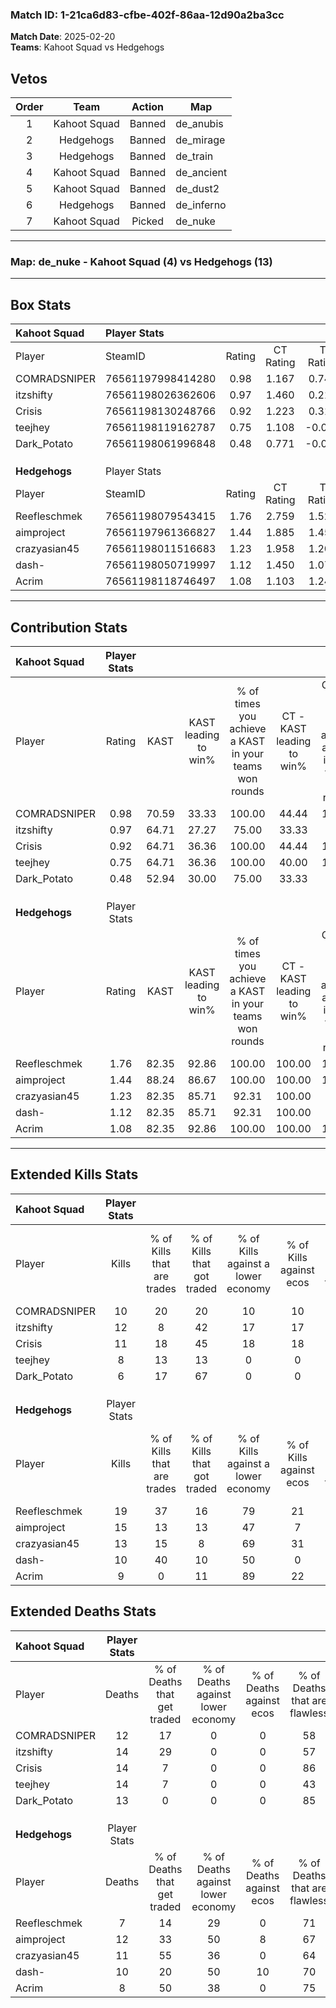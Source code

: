 ### Match ID: 1-21ca6d83-cfbe-402f-86aa-12d90a2ba3cc  
**Match Date**: 2025-02-20  
**Teams**: Kahoot Squad vs Hedgehogs  

## Vetos  

| Order | Team | Action | Map |
| :---: | :--: | :----: | --- |
| 1 | Kahoot Squad | Banned | de_anubis |
| 2 | Hedgehogs | Banned | de_mirage |
| 3 | Hedgehogs | Banned | de_train |
| 4 | Kahoot Squad | Banned | de_ancient |
| 5 | Kahoot Squad | Banned | de_dust2 |
| 6 | Hedgehogs | Banned | de_inferno |
| 7 | Kahoot Squad | Picked | de_nuke |

---  

### **Map**: de_nuke - Kahoot Squad (4) vs Hedgehogs (13)  
---  

## Box Stats  

| **Kahoot Squad** | Player Stats      |        |           |          |       |       |       |         |        |      |     |
| :- | :- | :-: | :-: | :-: | :-: | :-: | :-: | :-: | :-: | :-: | :-: |
| Player           | SteamID           | Rating | CT Rating | T Rating | KAST  |  ADR  | Kills | Assists | Deaths | K/D  | HS% |
| COMRADSNIPER     | 76561197998414280 |  0.98  |   1.167   |  0.741   | 70.59 | 78.8  |  10   |    3    |   12   | 0.83 | 30  |
| itzshifty        | 76561198026362606 |  0.97  |   1.460   |  0.218   | 64.71 | 76.5  |  12   |    3    |   14   | 0.86 | 33  |
| Crisis           | 76561198130248766 |  0.92  |   1.223   |  0.315   | 64.71 | 77.2  |  11   |    4    |   14   | 0.79 | 45  |
| teejhey          | 76561198119162787 |  0.75  |   1.108   |  -0.008  | 64.71 | 67.9  |   8   |    5    |   14   | 0.57 | 25  |
| Dark_Potato      | 76561198061996848 |  0.48  |   0.771   |  -0.067  | 52.94 | 40.5  |   6   |    1    |   13   | 0.46 | 66  |
|                  |                   |        |           |          |       |       |       |         |        |      |     |
|                  |                   |        |           |          |       |       |       |         |        |      |     |
|                  |                   |        |           |          |       |       |       |         |        |      |     |
| **Hedgehogs**    | Player Stats      |        |           |          |       |       |       |         |        |      |     |
| Player           | SteamID           | Rating | CT Rating | T Rating | KAST  |  ADR  | Kills | Assists | Deaths | K/D  | HS% |
| Reefleschmek     | 76561198079543415 |  1.76  |   2.759   |  1.529   | 82.35 | 101.1 |  19   |    4    |   7    | 2.71 | 47  |
| aimproject       | 76561197961366827 |  1.44  |   1.885   |  1.452   | 88.24 | 97.4  |  15   |    7    |   12   | 1.25 | 40  |
| crazyasian45     | 76561198011516683 |  1.23  |   1.958   |  1.206   | 82.35 | 73.9  |  13   |    3    |   11   | 1.18 | 69  |
| dash-            | 76561198050719997 |  1.12  |   1.450   |  1.072   | 82.35 | 71.2  |  10   |    6    |   10   | 1.00 | 70  |
| Acrim            | 76561198118746497 |  1.08  |   1.103   |  1.249   | 82.35 | 56.9  |   9   |    5    |   8    | 1.13 | 77  |
---  

## Contribution Stats  

| **Kahoot Squad** | Player Stats |       |                      |                                                        |                           |                                                             |                          |                                                            |
| :- | :-: | :-: | :-: | :-: | :-: | :-: | :-: | :-: |
| Player           |    Rating    | KAST  | KAST leading to win% | % of times you achieve a KAST in your teams won rounds | CT - KAST leading to win% | CT - % of times you achieve a KAST in your teams won rounds | T - KAST leading to win% | T - % of times you achieve a KAST in your teams won rounds |
| COMRADSNIPER     |     0.98     | 70.59 |        33.33         |                         100.00                         |           44.44           |                           100.00                            |           0.00           |                            0.00                            |
| itzshifty        |     0.97     | 64.71 |        27.27         |                         75.00                          |           33.33           |                            75.00                            |           0.00           |                            0.00                            |
| Crisis           |     0.92     | 64.71 |        36.36         |                         100.00                         |           44.44           |                           100.00                            |           0.00           |                            0.00                            |
| teejhey          |     0.75     | 64.71 |        36.36         |                         100.00                         |           40.00           |                           100.00                            |           0.00           |                            0.00                            |
| Dark_Potato      |     0.48     | 52.94 |        30.00         |                         75.00                          |           33.33           |                            75.00                            |           0.00           |                            0.00                            |
|                  |              |       |                      |                                                        |                           |                                                             |                          |                                                            |
|                  |              |       |                      |                                                        |                           |                                                             |                          |                                                            |
|                  |              |       |                      |                                                        |                           |                                                             |                          |                                                            |
| **Hedgehogs**    | Player Stats |       |                      |                                                        |                           |                                                             |                          |                                                            |
| Player           |    Rating    | KAST  | KAST leading to win% | % of times you achieve a KAST in your teams won rounds | CT - KAST leading to win% | CT - % of times you achieve a KAST in your teams won rounds | T - KAST leading to win% | T - % of times you achieve a KAST in your teams won rounds |
| Reefleschmek     |     1.76     | 82.35 |        92.86         |                         100.00                         |          100.00           |                           100.00                            |          88.89           |                           100.00                           |
| aimproject       |     1.44     | 88.24 |        86.67         |                         100.00                         |          100.00           |                           100.00                            |          80.00           |                           100.00                           |
| crazyasian45     |     1.23     | 82.35 |        85.71         |                         92.31                          |          100.00           |                            80.00                            |          80.00           |                           100.00                           |
| dash-            |     1.12     | 82.35 |        85.71         |                         92.31                          |          100.00           |                            80.00                            |          80.00           |                           100.00                           |
| Acrim            |     1.08     | 82.35 |        92.86         |                         100.00                         |          100.00           |                           100.00                            |          88.89           |                           100.00                           |
---  

## Extended Kills Stats  

| **Kahoot Squad** | Player Stats |                            |                            |                                    |                         |                              |                                 |                                       |                    |           |
| :- | :-: | :-: | :-: | :-: | :-: | :-: | :-: | :-: | :-: | :-: |
| Player           |    Kills     | % of Kills that are trades | % of Kills that got traded | % of Kills against a lower economy | % of Kills against ecos | % of Kills that are flawless | % of Kills that are close duels | % of Kills that are assisted by flash | Pistol Round Kills | AWP Kills |
| COMRADSNIPER     |      10      |             20             |             20             |                 10                 |           10            |              70              |                0                |                   0                   |         1          |     0     |
| itzshifty        |      12      |             8              |             42             |                 17                 |           17            |              75              |                0                |                   0                   |         0          |     0     |
| Crisis           |      11      |             18             |             45             |                 18                 |           18            |              73              |                0                |                   9                   |         2          |     0     |
| teejhey          |      8       |             13             |             13             |                 0                  |            0            |              50              |                0                |                  13                   |         3          |     0     |
| Dark_Potato      |      6       |             17             |             67             |                 0                  |            0            |              67              |                0                |                   0                   |         2          |     0     |
|                  |              |                            |                            |                                    |                         |                              |                                 |                                       |                    |           |
|                  |              |                            |                            |                                    |                         |                              |                                 |                                       |                    |           |
|                  |              |                            |                            |                                    |                         |                              |                                 |                                       |                    |           |
| **Hedgehogs**    | Player Stats |                            |                            |                                    |                         |                              |                                 |                                       |                    |           |
| Player           |    Kills     | % of Kills that are trades | % of Kills that got traded | % of Kills against a lower economy | % of Kills against ecos | % of Kills that are flawless | % of Kills that are close duels | % of Kills that are assisted by flash | Pistol Round Kills | AWP Kills |
| Reefleschmek     |      19      |             37             |             16             |                 79                 |           21            |              74              |               11                |                   5                   |         3          |     2     |
| aimproject       |      15      |             13             |             13             |                 47                 |            7            |              73              |                7                |                  13                   |         1          |     0     |
| crazyasian45     |      13      |             15             |             8              |                 69                 |           31            |              69              |                0                |                   0                   |         0          |     0     |
| dash-            |      10      |             40             |             10             |                 50                 |            0            |              70              |               10                |                  10                   |         2          |     0     |
| Acrim            |      9       |             0              |             11             |                 89                 |           22            |              44              |                0                |                   0                   |         0          |     0     |
## Extended Deaths Stats  

| **Kahoot Squad** | Player Stats |                             |                                   |                          |                               |                            |                           |               |
| :- | :-: | :-: | :-: | :-: | :-: | :-: | :-: | :-: |
| Player           |    Deaths    | % of Deaths that get traded | % of Deaths against lower economy | % of Deaths against ecos | % of Deaths that are flawless | % of Deaths that are close | % of Deaths while blinded | Deaths to AWP |
| COMRADSNIPER     |      12      |             17              |                 0                 |            0             |              58               |             8              |             0             |       1       |
| itzshifty        |      14      |             29              |                 0                 |            0             |              57               |             7              |             7             |       0       |
| Crisis           |      14      |              7              |                 0                 |            0             |              86               |             0              |            14             |       0       |
| teejhey          |      14      |              7              |                 0                 |            0             |              43               |             14             |             0             |       0       |
| Dark_Potato      |      13      |              0              |                 0                 |            0             |              85               |             0              |             8             |       1       |
|                  |              |                             |                                   |                          |                               |                            |                           |               |
|                  |              |                             |                                   |                          |                               |                            |                           |               |
|                  |              |                             |                                   |                          |                               |                            |                           |               |
| **Hedgehogs**    | Player Stats |                             |                                   |                          |                               |                            |                           |               |
| Player           |    Deaths    | % of Deaths that get traded | % of Deaths against lower economy | % of Deaths against ecos | % of Deaths that are flawless | % of Deaths that are close | % of Deaths while blinded | Deaths to AWP |
| Reefleschmek     |      7       |             14              |                29                 |            0             |              71               |             0              |             0             |       0       |
| aimproject       |      12      |             33              |                50                 |            8             |              67               |             0              |             8             |       0       |
| crazyasian45     |      11      |             55              |                36                 |            0             |              64               |             0              |             9             |       0       |
| dash-            |      10      |             20              |                50                 |            10            |              70               |             0              |             0             |       0       |
| Acrim            |      8       |             50              |                38                 |            0             |              75               |             0              |             0             |       0       |
